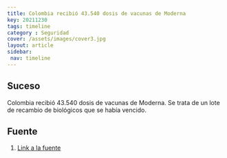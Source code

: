 ```yaml
---
title: Colombia recibió 43.540 dosis de vacunas de Moderna
key: 20211230
tags: timeline
category : Seguridad
cover: /assets/images/cover3.jpg
layout: article
sidebar:
 nav: timeline
---
```


## Suceso
Colombia recibió 43.540 dosis de vacunas de Moderna. Se trata de un lote de recambio de biológicos que se había vencido.
## Fuente
1. [Link a la fuente](https://twitter.com/MinSaludCol/status/1476545698632028161)
